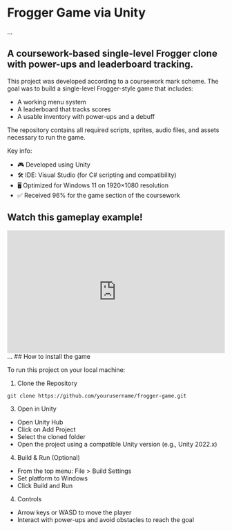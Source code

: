 # Frogger Game via Unity

...
## A coursework-based single-level Frogger clone with power-ups and leaderboard tracking.

This project was developed according to a coursework mark scheme. The goal was to build a single-level Frogger-style game that includes:

* A working menu system
* A leaderboard that tracks scores
* A usable inventory with power-ups and a debuff

The repository contains all required scripts, sprites, audio files, and assets necessary to run the game.

Key info:
* 🎮 Developed using Unity
* 🛠️ IDE: Visual Studio (for C# scripting and compatibility)
* 🖥️ Optimized for Windows 11 on 1920×1080 resolution
* ✅ Received 96% for the game section of the coursework

## Watch this gameplay example!

<div style="position:relative; width:100%; height:0px; padding-bottom:56.250%"><iframe allow="fullscreen" allowfullscreen height="100%" src="https://streamable.com/e/ncaqmg?muted=1" width="100%" style="border:none; width:100%; height:100%; position:absolute; left:0px; top:0px; overflow:hidden;"></iframe></div>
...
## How to install the game

To run this project on your local machine:

1. Clone the Repository

`git clone https://github.com/yourusername/frogger-game.git`
   
3. Open in Unity
   
* Open Unity Hub
* Click on Add Project
* Select the cloned folder
* Open the project using a compatible Unity version (e.g., Unity 2022.x)

4. Build & Run (Optional)

* From the top menu: File > Build Settings
* Set platform to Windows
* Click Build and Run

4. Controls

* Arrow keys or WASD to move the player
* Interact with power-ups and avoid obstacles to reach the goal

